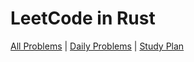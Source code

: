 LeetCode in Rust
================

[All Problems](src/README) | [Daily Problems](src/DAILY) | [Study Plan](src/STUDY_PLAN)
